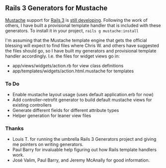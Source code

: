 ## Rails 3 Generators for Mustache

[Mustache](http://github.com/defunkt/mustache) support for [Rails 3](http://weblog.rubyonrails.org/2010/6/8/rails-3-0-beta-4-now-rc-in-days) is [still developing](http://github.com/defunkt/mustache/issues/#issue/3). Following the work of others, I have built a provisional template handler that is included with these generators. To install it in your project, `rails g mustache:install`

I'm assuming that the Mustache template engine that gets the official blessing will expect to find files where Chris W. and others have suggested the files should go, so I have built my generators and provisional template handler accordingly. I.e. the files for widget views go in:

* app/views/widgets/action.rb for view class definitions
* app/templates/widgets/action.html.mustache for templates


### To Do

* Enable mustache layout usage (uses default application.erb for now)
* Add controller-retrofit generator to build default mustache views for existing controllers
* Generate different fields for different attribute types
* Helper generation for leaner view files

### Thanks

* Louis T. for running the umbrella Rails 3 Generators project and giving me pointers on writing generators. 
* Paul Barry for invaluable help figuring out how Rails template handlers work.
* Jos&eacute; Valim, Paul Barry, and Jeremy McAnally for good information.
